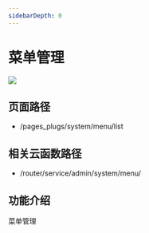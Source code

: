 ```yaml
---
sidebarDepth: 0
---
```


# 菜单管理

![](https://vkceyugu.cdn.bspapp.com/VKCEYUGU-cf0c5e69-620c-4f3c-84ab-f4619262939f/04b7afbc-88c0-4866-ba25-677218637839.png)

## 页面路径

* /pages_plugs/system/menu/list

## 相关云函数路径

* /router/service/admin/system/menu/

## 功能介绍

菜单管理